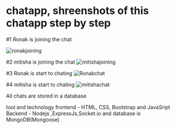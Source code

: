 # chatapp, shreenshots of this chatapp step by step

#1 Ronak is joining the chat


![ronakjoining](https://user-images.githubusercontent.com/53462253/143817187-4324287d-ddb2-4534-9f2c-854002059b46.png)

#2 mitisha is joining the chat
![mitishajoining](https://user-images.githubusercontent.com/53462253/143817293-f35792d4-8aae-4d17-a5cc-f7189a7359df.png)

#3 Ronak is start to chating
![Ronakchat](https://user-images.githubusercontent.com/53462253/143817405-11fe4e1f-7576-4170-b265-e78f594a66e5.png)

#4 mitisha is start to chating
![mitishachat](https://user-images.githubusercontent.com/53462253/143817486-899e9e08-6b50-48e6-b874-2e36547380c1.png)


All chats are stored in a database

tool and technology
frontend - HTML, CSS, Bootstrap and JavaSript
Backend - Nodejs ,ExpressJs,Socket.io and database is  MongoDB(Mongoose)


